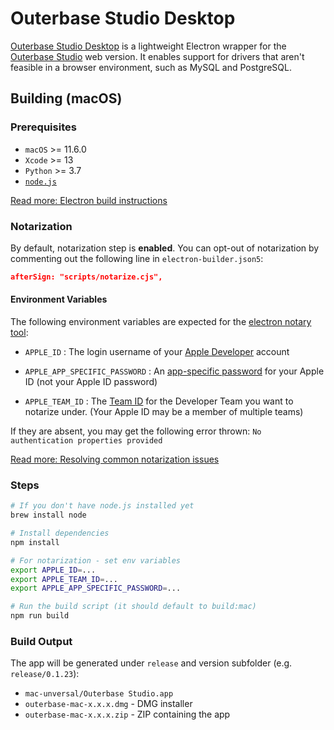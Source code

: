 # Outerbase Studio Desktop

[Outerbase Studio Desktop](https://github.com/outerbase/studio-desktop) is a lightweight Electron wrapper for the [Outerbase Studio](https://github.com/outerbase/studio) web version. It enables support for drivers that aren't feasible in a browser environment, such as MySQL and PostgreSQL.

## Building (macOS)

### Prerequisites

- `macOS` >= 11.6.0
- `Xcode` >= 13
- `Python` >= 3.7
- [`node.js`](https://nodejs.org)

[Read more: Electron build instructions](https://www.electronjs.org/docs/latest/development/build-instructions-macos)

### Notarization

By default, notarization step is __enabled__. You can opt-out of notarization by commenting out the following line in `electron-builder.json5`:

```json
afterSign: "scripts/notarize.cjs",
```

#### Environment Variables

The following environment variables are expected for the [electron notary tool](https://github.com/electron/notarize):

- `APPLE_ID` : The login username of your [Apple Developer](https://developer.apple.com/) account
 
- `APPLE_APP_SPECIFIC_PASSWORD` : An [app-specific password](https://support.apple.com/en-us/102654) for your Apple ID (not your Apple ID password)

- `APPLE_TEAM_ID` : The [Team ID](https://developer.apple.com/help/account/manage-your-team/locate-your-team-id/) for the Developer Team you want to notarize under. (Your Apple ID may be a member of multiple teams)

If they are absent, you may get the following error thrown: `No authentication properties provided`


[Read more: Resolving common notarization issues](https://developer.apple.com/documentation/security/resolving-common-notarization-issues#3087721)

### Steps

```bash
# If you don't have node.js installed yet
brew install node
```

```bash
# Install dependencies
npm install
```

```bash
# For notarization - set env variables
export APPLE_ID=...
export APPLE_TEAM_ID=...
export APPLE_APP_SPECIFIC_PASSWORD=...

# Run the build script (it should default to build:mac)
npm run build
```

### Build Output

The app will be generated under `release` and version subfolder (e.g. `release/0.1.23`):

- `mac-unversal/Outerbase Studio.app`
- `outerbase-mac-x.x.x.dmg` - DMG installer
- `outerbase-mac-x.x.x.zip` - ZIP containing the app
